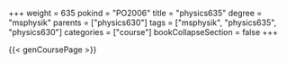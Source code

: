 +++
weight = 635
pokind = "PO2006"
title = "physics635"
degree = "msphysik"
parents = ["physics630"]
tags = ["msphysik", "physics635", "physics630"]
categories = ["course"]
bookCollapseSection = false
+++

{{< genCoursePage >}}
